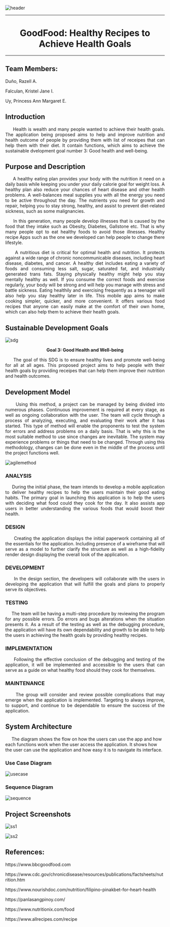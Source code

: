 ![header](https://github.com/PrncssAnnMrgrtUy/GoodFood-Healthy-Recipe-to-Achieve-Health-Goals/assets/114508738/927685e7-3cb5-408d-932f-2d3f2ada0c3c)


***
<h1 align="center">GoodFood: Healthy Recipes to Achieve Health Goals</h1>

***

<h2>Team Members:</h2>
<p>Duño, Razell A.</p>
<p>Falculan, Kristel Jane I.</p>
<p>Uy, Princess Ann Margaret E.</p>

<h2>Introduction</h2>

<p align="justify">&nbsp;&nbsp;&nbsp;&nbsp;&nbsp;Health is wealth and many people wanted to achieve their health goals. The application being proposed aims to help and improve nutrition and health outcome of people by providing them with list of receipes that can help them with their diet. It contain functions, which aims to achieve the sustainable dvelopment goal number 3: Good health and well-being.</p>

<h2>Purpose and Description</h2>

<p align="justify">&nbsp;&nbsp;&nbsp;&nbsp;&nbsp;A healthy eating plan provides your body with the nutrition it need on a daily basis while keeping you under your daily calorie goal for weight loss. A healthy plan also reduce your chances of heart disease and other health problems. A well-balances meal supplies you with all the energy you need to be active throughout the day. The nutrients you need for growth and repair, helping you to stay strong, healthy, and assist to prevent diet-related sickness, such as some malignancies.</p>

<p align="justify">&nbsp;&nbsp;&nbsp;&nbsp;&nbsp;In this generation, many people develop illnesses that is caused by the food that they intake such as Obesity, Diabetes, Gallstone etc. That is why many people opt to eat healthy foods to avoid those illnesses. Healthy recipe Apps such as the one we developed can help people to change there lifestyle.</p>

<p align="justify">&nbsp;&nbsp;&nbsp;&nbsp;&nbsp;A nutritious diet is critical for optimal health and nutrition. It protects against a wide range of chronic noncommunicable diseases, including heart disease, diabetes, and cancer. A healthy diet includes eating a variety of foods and consuming less salt, sugar, saturated fat, and industrially generated trans fats. Staying physically healthy might help you stay mentally healthy as well. If you consume the correct foods and exercise regularly, your body will be strong and will help you manage with stress and battle sickness. Eating healthily and exercising frequently as a teenager will also help you stay healthy later in life. This mobile app aims to make cooking simpler, quicker, and more convenient. It offers various food recipes that anyone can easily make at the comfort of their own home, which can also help them to achieve their health goals.</p>

<h2>Sustainable Development Goals</h2>


![sdg](https://github.com/PrncssAnnMrgrtUy/GoodFood-Healthy-Recipe-to-Achieve-Health-Goals/assets/114508738/24c5450f-57af-490b-971c-b6e7bcbae069)



<p align="center"><strong>Goal 3: Good Health and Well-being</strong></p>
  
<p align="justify">&nbsp;&nbsp;&nbsp;&nbsp;&nbsp;The goal of this SDG is to ensure healthy lives and promote well-being for all at all ages. This proposed project aims to help people with their health goals by providing receipes that can help them improve their nutrition and health outcomes.</p>

<h2>Development Model</h2>
<p align="justify">&nbsp;&nbsp;&nbsp;&nbsp;&nbsp;Using this method, a project can be managed by being divided into numerous phases. Continuous improvement is required at every stage, as well as ongoing collaboration with the user. The team will cycle through a process of analyzing, executing, and evaluating their work after it has started. This type of method will enable the proponents to test the system for errors and address problems on a daily basis. That is why this is the most suitable method to use since changes are inevitable. The system may experience problems or things that need to be changed. Through using this methodology, changes can be done even in the middle of the process until the project functions well.</p>

![agilemethod](https://github.com/PrncssAnnMrgrtUy/GoodFood-Healthy-Recipe-to-Achieve-Health-Goals/assets/114508738/932ef12c-eba4-487a-8184-25698979dd65)

<h3>ANALYSIS</h3>
     <p align="justify">&nbsp;&nbsp;&nbsp;&nbsp;&nbsp;During the initial phase, the team intends to develop a mobile application to deliver healthy recipes to help the users maintain their good eating habits. The primary goal in launching this application is to help the users with deciding what food could they cook for the day. It also assists app users in better understanding the various foods that would boost their health.</p>

<h3>DESIGN</h3>
     <p align="justify">&nbsp;&nbsp;&nbsp;&nbsp;&nbsp;Creating the application displays the initial paperwork containing all of the essentials for the application. Including presence of a wireframe that will serve as a model to further clarify the structure as well as a high-fidelity render design displaying the overall look of the application.</p>

<h3>DEVELOPMENT</h3>
    <p align="justify">&nbsp;&nbsp;&nbsp;&nbsp;&nbsp;In the design section, the developers will collaborate with the users in developing the application that will fulfill the goals and plans to properly serve its objectives.</p>

<h3>TESTING</h3>
    <p align="justify">&nbsp;&nbsp;&nbsp;&nbsp;&nbsp;The team will be having a multi-step procedure by reviewing the program for any possible errors. Do errors and bugs alterations when the situation presents it. As a result of the testing as well as the debugging procedure, the application will have its own dependability and growth to be able to help the users in achieving the health goals by providing healthy recipes. </p>

<h3>IMPLEMENTATION</h3>
   <p align="justify">&nbsp;&nbsp;&nbsp;&nbsp;&nbsp;Following the effective conclusion of the debugging and testing of the application, it will be implemented and accessible to the users that can serve as a guide on what healthy food should they cook for themselves.</p>

<h3>MAINTENANCE</h3>
     <p align="justify">&nbsp;&nbsp;&nbsp;&nbsp;&nbsp;The group will consider and review possible complications that may emerge when the application is implemented. Targeting to always improve, to support, and continue to be dependable to ensure the success of the application.</p>

<h2>System Architecture</h2>
<p>&nbsp;&nbsp;&nbsp;&nbsp;&nbsp;The diagram shows the flow on how the users can use the app and how each functions work when the user access the application. It shows how the user can use the application and how easy it is to navigate its interface.</p>    
<h3>Use Case Diagram</h3>

![usecase](https://github.com/PrncssAnnMrgrtUy/GoodFood-Healthy-Recipe-to-Achieve-Health-Goals/assets/114508738/c504b125-1957-45f0-9c00-4ea215b7ab00)

<h3>Sequence Diagram</h3>

![sequence](https://github.com/PrncssAnnMrgrtUy/GoodFood-Healthy-Recipe-to-Achieve-Health-Goals/assets/114508738/a0e85141-41d2-43fc-8864-2439a5eaad96)



<h2>Project Screenshots</h2>

![ss1](https://github.com/PrncssAnnMrgrtUy/GoodFood-Healthy-Recipe-to-Achieve-Health-Goals/assets/114508738/03baa88d-3db0-4847-b80c-20798fbe485b)

![ss2](https://github.com/PrncssAnnMrgrtUy/GoodFood-Healthy-Recipe-to-Achieve-Health-Goals/assets/114508738/4d9cac6d-e36c-4121-a4cc-b47bbee72bb9)

<h2>References:</h2>
<p>https://www.bbcgoodfood.com</p>
<p>https://www.cdc.gov/chronicdisease/resources/publications/factsheets/nutrition.htm</p>
<p>https://www.nourishdoc.com/nutrition/filipino-pinakbet-for-heart-health</p>
<p>https://panlasangpinoy.com/</p>
<p>https://www.nutritionix.com/food</p>
<p>https://www.allrecipes.com/recipe</p>

